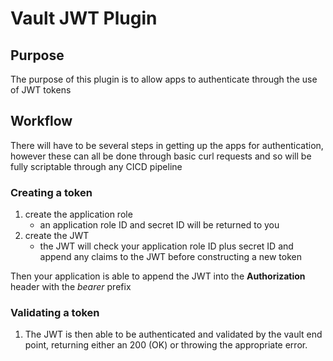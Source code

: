 # Vault JWT Plugin 

## Purpose
The purpose of this plugin is to allow apps to authenticate through the use of JWT tokens

## Workflow
There will have to be several steps in getting up the apps for authentication, however these can all be done through basic curl requests and so will be fully scriptable through any CICD pipeline

### Creating a token
1. create the application role
    - an application role ID and secret ID will be returned to you
2. create the JWT
    - the JWT will check your application role ID plus secret ID and append any claims to the JWT before constructing a new token

Then your application is able to append the JWT into the **Authorization** header with the _bearer_ prefix

### Validating a token
1. The JWT is then able to be authenticated and validated by the vault end point, returning either an 200 (OK) or throwing the appropriate error.
